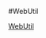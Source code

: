 #WebUtil

[WebUtil](https://823984418.github.io/WebUtil)

<script type="text/javascript" src="https://823984418.github.io/WebUtil/js/util.js"></script>